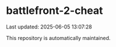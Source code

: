 # battlefront-2-cheat

Last updated: 2025-06-05 13:07:28

This repository is automatically maintained.
